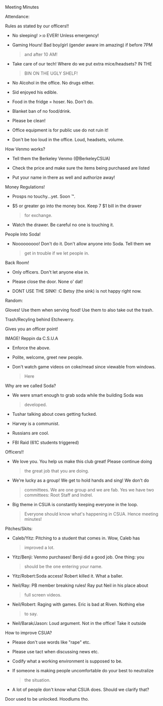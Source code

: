 Meeting Minutes

Attendance:

Rules as stated by our officers!!

-   No sleeping! \>:o EVER! Unless emergency!

-   Gaming Hours! Bad boy/girl (gender aware im amazing) if before 7PM
    > and after 10 AM!

-   Take care of our tech! Where do we put extra mice/headsets? IN THE
    > BIN ON THE UGLY SHELF!

-   No Alcohol in the office. No drugs either.

-   Sid enjoyed his edible.

-   Food in the fridge = hoser. No. Don't do.

-   Blanket ban of no food/drink.

-   Please be clean!

-   Office equipment is for public use do not ruin it!

-   Don't be too loud in the office. Loud, headsets, volume.

How Venmo works?

-   Tell them the Berkeley Venmo (\@BerkeleyCSUA)

-   Check the price and make sure the items being purchased are listed

-   Put your name in there as well and authorize away!

Money Regulations!

-   Prosps no touchy\...yet. Soon ™.

-   \$5 or greater go into the money box. Keep 7 \$1 bill in the drawer
    > for exchange.

-   Watch the drawer. Be careful no one is touching it.

People Into Soda!

-   Nooooooooo! Don't do it. Don't allow anyone into Soda. Tell them we
    > get in trouble if we let people in.

Back Room!

-   Only officers. Don't let anyone else in.

-   Please close the door. None o' dat!

-   DONT USE THE SINK! :C Betsy (the sink) is not happy right now.

Random:

Gloves! Use them when serving food! Use them to also take out the trash.

Trash/Recyling behind Etcheverry.

Gives you an officer point!

IMAGE! Reppin da C.S.U.A

-   Enforce the above.

-   Polite, welcome, greet new people.

-   Don't watch game videos on coke/mead since viewable from windows.
    > Here

Why are we called Soda?

-   We were smart enough to grab soda while the building Soda was
    > developed.

-   Tushar talking about cows getting fucked.

-   Harvey is a communist.

-   Russians are cool.

-   FBI Raid (61C students triggered)

Officers!!

-   We love you. You help us make this club great! Please continue doing
    > the great job that you are doing.

-   We're lucky as a group! We get to hold hands and sing! We don't do
    > committees. We are one group and we are fab. Yes we have two
    > committees: Root Staff and Indrel.

-   Big theme in CSUA is constantly keeping everyone in the loop.
    > Everyone should know what's happening in CSUA. Hence meeting
    > minutes!

Pitches/Skits:

-   Caleb/Yitz: Pitching to a student that comes in. Wow, Caleb has
    > improved a lot.

-   Yitz/Benji: Venmo purchases! Benji did a good job. One thing: you
    > should be the one entering your name.

-   Yitz/Robert:Soda access! Robert killed it. What a baller.

-   Neil/Ray: PB member breaking rules! Ray put Neil in his place about
    > full screen videos.

-   Neil/Robert: Raging with games. Eric is bad at Riven. Nothing else
    > to say.

-   Neil/Barak/Jason: Loud argument. Not in the office! Take it outside

How to improve CSUA?

-   Please don't use words like "rape" etc.

-   Please use tact when discussing news etc.

-   Codify what a working environment is supposed to be.

-   If someone is making people uncomfortable do your best to neutralize
    > the situation.

-   A lot of people don't know what CSUA does. Should we clarify that?

Door used to be unlocked. Hoodlums tho.
